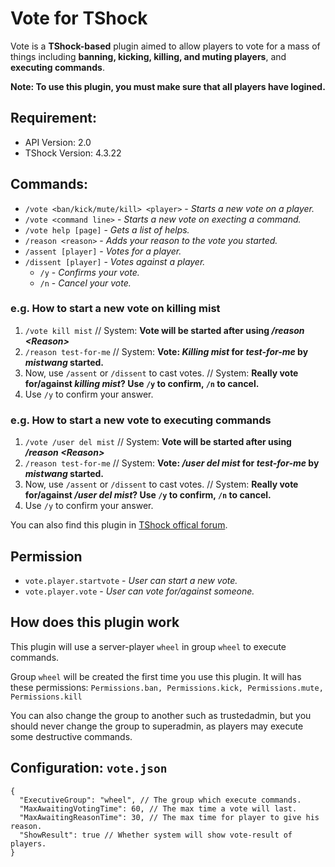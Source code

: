 # Vote for TShock

Vote is a **TShock-based** plugin aimed to allow players to vote for a mass of things including **banning, kicking, killing, and muting players**, and **executing commands**.

**Note: To use this plugin, you must make sure that all players have logined.**

## Requirement:
- API Version: 2.0
- TShock Version: 4.3.22

## Commands:
- `/vote <ban/kick/mute/kill> <player>` - *Starts a new vote on a player.*
- `/vote <command line>` - *Starts a new vote on execting a command.*
- `/vote help [page]` - *Gets a list of helps.*
- `/reason <reason>` - *Adds your reason to the vote you started.*
- `/assent [player]` - *Votes for a player.*
- `/dissent [player]` - *Votes against a player.*
    - `/y` - *Confirms your vote.*
    - `/n` - *Cancel your vote.*

### **e.g.** How to start a new vote on killing mist
1. `/vote kill mist` // System: **Vote will be started after using */reason \<Reason\>***
2. `/reason test-for-me` // System: **Vote: *Killing mist* for *test-for-me* by *mistwang* started.**
3. Now, use `/assent` or `/dissent` to cast votes. // System: **Really vote for/against *killing mist*? Use `/y` to confirm, `/n` to cancel.**
4. Use `/y` to confirm your answer.

### **e.g.** How to start a new vote to executing commands
1. `/vote /user del mist` // System: **Vote will be started after using */reason \<Reason\>***
2. `/reason test-for-me` // System: **Vote: */user del mist* for *test-for-me* by *mistwang* started.**
3. Now, use `/assent` or `/dissent` to cast votes. // System: **Really vote for/against */user del mist*? Use `/y` to confirm, `/n` to cancel.**
4. Use `/y` to confirm your answer.

You can also find this plugin in [TShock offical forum][tshockco].

## Permission
- `vote.player.startvote` - *User can start a new vote.*
- `vote.player.vote` - *User can vote for/against someone.*

## How does this plugin work
This plugin will use a server-player `wheel` in group `wheel` to execute commands.

Group `wheel` will be created the first time you use this plugin. It will has these permissions: `Permissions.ban, Permissions.kick, Permissions.mute, Permissions.kill`

You can also change the group to another such as trustedadmin, but you should never change the group to superadmin, as players may execute some destructive commands.

## Configuration: **`vote.json`**
```
{
  "ExecutiveGroup": "wheel", // The group which execute commands.
  "MaxAwaitingVotingTime": 60, // The max time a vote will last.
  "MaxAwaitingReasonTime": 30, // The max time for player to give his reason.
  "ShowResult": true // Whether system will show vote-result of players.
}
```

   [tshockco]: <https://tshock.co>
